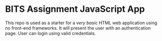 # BITS Assignment JavaScript App

This repo is used as a starter for a _very basic_ HTML web application using no front-end frameworks. 
It will present the user with an authentication page.
User can login using valid credentials.  
